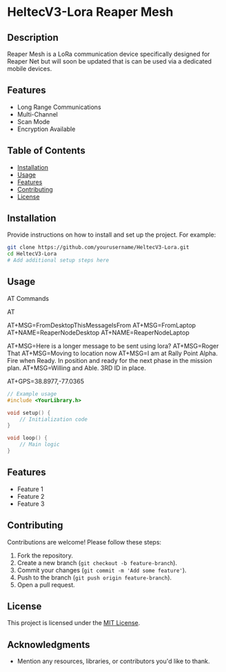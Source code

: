 # HeltecV3-Lora Reaper Mesh

## Description

Reaper Mesh is a LoRa communication device specifically designed for Reaper Net but will soon be updated that is
can be used via a dedicated mobile devices.

## Features

-   Long Range Communications
-   Multi-Channel
-   Scan Mode
-   Encryption Available

## Table of Contents

-   [Installation](#installation)
-   [Usage](#usage)
-   [Features](#features)
-   [Contributing](#contributing)
-   [License](#license)

## Installation

Provide instructions on how to install and set up the project. For example:

```bash
git clone https://github.com/yourusername/HeltecV3-Lora.git
cd HeltecV3-Lora
# Add additional setup steps here
```

## Usage

AT Commands

AT

AT+MSG=FromDesktopThisMessageIsFrom
AT+MSG=FromLaptop
AT+NAME=ReaperNodeDesktop
AT+NAME=ReaperNodeLaptop

AT+MSG=Here is a longer message to be sent using lora?
AT+MSG=Roger That
AT+MSG=Moving to location now
AT+MSG=I am at Rally Point Alpha. Fire when Ready. In position and ready for the next phase in the mission plan.
AT+MSG=Willing and Able. 3RD ID in place.

AT+GPS=38.8977,-77.0365

```cpp
// Example usage
#include <YourLibrary.h>

void setup() {
    // Initialization code
}

void loop() {
    // Main logic
}
```

## Features

-   Feature 1
-   Feature 2
-   Feature 3

## Contributing

Contributions are welcome! Please follow these steps:

1. Fork the repository.
2. Create a new branch (`git checkout -b feature-branch`).
3. Commit your changes (`git commit -m 'Add some feature'`).
4. Push to the branch (`git push origin feature-branch`).
5. Open a pull request.

## License

This project is licensed under the [MIT License](LICENSE).

## Acknowledgments

-   Mention any resources, libraries, or contributors you'd like to thank.
